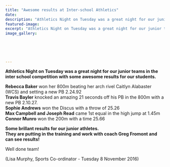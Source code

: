 ```yaml
---
title: "Awesome results at Inter-school Athletics"
date: 
description: "Athletics Night on Tuesday was a great night for our junior teams in the inter school competition with some awesome results for our WHS students."
featured-image: 
excerpt: "Athletics Night on Tuesday was a great night for our junior teams in the inter school competition with some awesome results for our WHS students."
image_gallery:
	
	
	
	
	
---
```


<p><strong>Athletics Night on Tuesday was a great night for our junior teams in the inter school competition with some awesome results for our students.</strong></p>
<p><strong>Rebecca Baker</strong> won her 800m beating her arch rivel Caitlyn Alabaster (WCS) and setting a new PB 2.24.92<br /><strong>Travis Bayler</strong><span>&nbsp;knocked an amazing 21 seconds off his PB in the 800m with a new PB 2.10.27.</span><br /><strong>Sophie Andrews</strong> won the Discus with a throw of 25.26<span class="text_exposed_show"><br /><strong>Max Campbell and Joseph Read</strong> came 1st equal in the high jump at 1.45m<br /><strong>Connor Munro</strong> won the 200m with a time 25.66</span></p>
<div class="text_exposed_show">
<p><strong>Some brillant results for our junior athletes. <br />They are putting in the training and work with coach Greg Fromont and can see results!</strong></p>
<p>Well done team!</p>
<p>(Lisa Murphy, Sports Co-ordinator - Tuesday 8 November 2016)</p>
</div>

